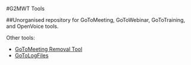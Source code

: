 #G2MWT Tools

##Unorganised repository for GoToMeeting, GoToWebinar, GoToTraining, and OpenVoice tools.

Other tools:
* [GoToMeeting Removal Tool](https://github.com/robotmachine/GoToMeeting-Removal-Tool)
* [GoToLogFiles](https://github.com/robotmachine/GoToLogFiles)
